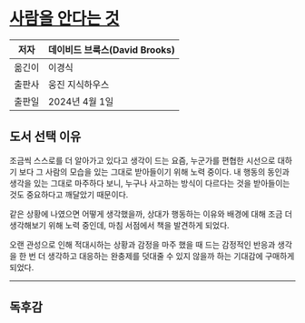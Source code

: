 # [사람을 안다는 것](https://product.kyobobook.co.kr/detail/S000212798435)

| 저자   | 데이비드 브룩스(David Brooks) |
| ---- | ---------------------- |
| 옮긴이  | 이경식                    |
| 출판사  | 웅진 지식하우스               |
| 출판일  | 2024년 4월 1일            |

## 도서 선택 이유

조금씩 스스로를 더 알아가고 있다고 생각이 드는 요즘, 누군가를 편협한 시선으로 대하기 보다 그 사람의 모습을 있는 그대로 받아들이기 위해 노력 중이다. 내 행동의 동인과 생각을 있는 그대로 마주하다 보니, 누구나 사고하는 방식이 다르다는 것을 받아들이는 것도 중요하다고 깨달았기 때문이다. 

같은 상황에 나였으면 어떻게 생각했을까, 상대가 행동하는 이유와 배경에 대해 조금 더 생각해보기 위해 노력 중인데, 마침 서점에서 책을 발견하게 되었다. 

오랜 관성으로 인해 적대시하는 상황과 감정을 마주 했을 때 드는 감정적인 반응과 생각을 한 번 더 생각하고 대응하는 완충제를 덧대줄 수 있지 않을까 하는 기대감에 구매하게 되었다.

---

## 독후감

